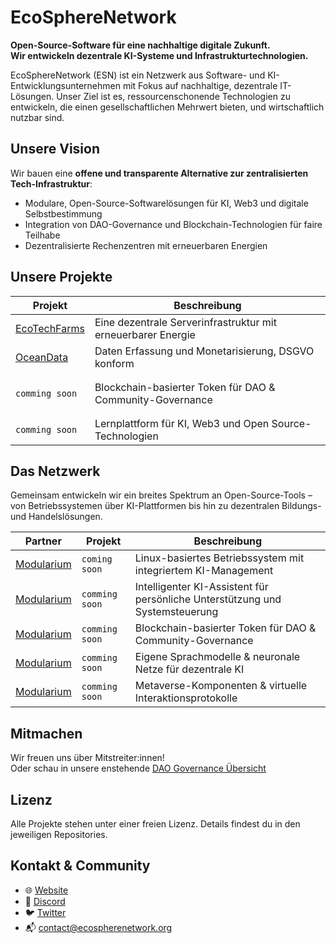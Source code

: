 # EcoSphereNetwork

**Open-Source-Software für eine nachhaltige digitale Zukunft.  
Wir entwickeln dezentrale KI-Systeme und Infrastrukturtechnologien.**

EcoSphereNetwork (ESN) ist ein Netzwerk aus Software- und KI-Entwicklungsunternehmen mit Fokus auf nachhaltige, dezentrale IT-Lösungen. Unser Ziel ist es, ressourcenschonende Technologien zu entwickeln, die einen gesellschaftlichen Mehrwert bieten, und wirtschaftlich nutzbar sind.

##  Unsere Vision


Wir bauen eine **offene und transparente Alternative zur zentralisierten Tech-Infrastruktur**:
- Modulare, Open-Source-Softwarelösungen für KI, Web3 und digitale Selbstbestimmung
- Integration von DAO-Governance und Blockchain-Technologien für faire Teilhabe
- Dezentralisierte Rechenzentren mit erneuerbaren Energien


##  Unsere Projekte

| Projekt             | Beschreibung                                                                 |
|---------------------|------------------------------------------------------------------------------|
| [EcoTechFarms](https://github.com/EcoSphereNetwork/EcoTechFarms)  |  Eine dezentrale Serverinfrastruktur mit erneuerbarer Energie  |
| [OceanData](https://github.com/EcoSphereNetwork/OceanData)  |  Daten Erfassung und Monetarisierung, DSGVO konform  |
|                     |                                       |
|                     |                                       |
| `comming soon`         | Blockchain-basierter Token für DAO & Community-Governance                   |
|                     |                                       |
|                     |                                       |
| `comming soon`  | Lernplattform für KI, Web3 und Open Source-Technologien                     |

## Das Netzwerk

Gemeinsam entwickeln wir ein breites Spektrum an Open-Source-Tools – von Betriebssystemen über KI-Plattformen bis hin zu dezentralen Bildungs- und Handelslösungen.

| Partner  |  Projekt     | Beschreibung                                                                 |
|----------|--------------|------------------------------------------------------------------------------|
| [Modularium](https://github.com/Modularium) | `coming soon`       | Linux-basiertes Betriebssystem mit integriertem KI-Management                |
| [Modularium](https://github.com/Modularium) | `comming soon`  | Intelligenter KI-Assistent für persönliche Unterstützung und Systemsteuerung   |
| [Modularium](https://github.com/Modularium) | `comming soon`         | Blockchain-basierter Token für DAO & Community-Governance                   |
| [Modularium](https://github.com/Modularium) | `comming soon`     | Eigene Sprachmodelle & neuronale Netze für dezentrale KI                    |
| [Modularium](https://github.com/Modularium) | `comming soon`        | Metaverse-Komponenten & virtuelle Interaktionsprotokolle                    |

##  Mitmachen

Wir freuen uns über Mitstreiter:innen!  
Oder schau in unsere enstehende [DAO Governance Übersicht](https://www.ecospherenetwork.org/dao)

## Lizenz

Alle Projekte stehen unter einer freien Lizenz. Details findest du in den jeweiligen Repositories.

##  Kontakt & Community

- 🌐 [Website](https://www.ecospherenetwork.org)
- 💬 [Discord](https://discord.gg/raUqSAQPnz)
- 🐦 [Twitter](https://twitter.com/ecospherenet)
- 📬 contact@ecospherenetwork.org
